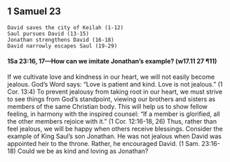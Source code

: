 ## 1 Samuel 23

```
David saves the city of Keilah (1-12)
Saul pursues David (13-15)
Jonathan strengthens David (16-18)
David narrowly escapes Saul (19-29)
```

#### 1Sa 23:16, 17​—How can we imitate Jonathan’s example? (w17.11 27 ¶11)

If we cultivate love and kindness in our heart, we will not easily become jealous. God’s Word says: “Love is patient and kind. Love is not jealous.” (1 Cor. 13:4) To prevent jealousy from taking root in our heart, we must strive to see things from God’s standpoint, viewing our brothers and sisters as members of the same Christian body. This will help us to show fellow feeling, in harmony with the inspired counsel: “If a member is glorified, all the other members rejoice with it.” (1 Cor. 12:16-18, 26) Thus, rather than feel jealous, we will be happy when others receive blessings. Consider the example of King Saul’s son Jonathan. He was not jealous when David was appointed heir to the throne. Rather, he encouraged David. (1 Sam. 23:16-18) Could we be as kind and loving as Jonathan?

